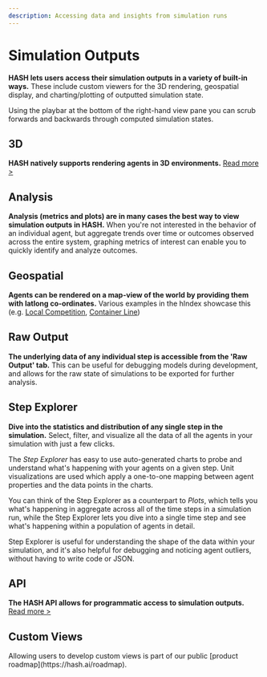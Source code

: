 ```yaml
---
description: Accessing data and insights from simulation runs
---
```


# Simulation Outputs

**HASH lets users access their simulation outputs in a variety of built-in ways.** These include custom viewers for the 3D rendering, geospatial display, and charting/plotting of outputted simulation state.

Using the playbar at the bottom of the right-hand view pane you can scrub forwards and backwards through computed simulation states.

## 3D

**HASH natively supports rendering agents in 3D environments.** [Read more &gt;](3d-viewer)

## Analysis

**Analysis \(metrics and plots\) are in many cases the best way to view simulation outputs in HASH.** When you're not interested in the behavior of an individual agent, but aggregate trends over time or outcomes observed across the entire system, graphing metrics of interest can enable you to quickly identify and analyze outcomes.

## Geospatial

**Agents can be rendered on a map-view of the world by providing them with latlong co-ordinates.** Various examples in the hIndex showcase this \(e.g. [Local Competition](https://hash.ai/@hash/local-competition), [Container Line](https://hash.ai/@hash/container-line-sim)\)

## Raw Output

**The underlying data of any individual step is accessible from the 'Raw Output' tab.** This can be useful for debugging models during development, and allows for the raw state of simulations to be exported for further analysis.

## Step Explorer

**Dive into the statistics and distribution of any single step in the simulation.** Select, filter, and visualize all the data of all the agents in your simulation with just a few clicks.

The _Step Explorer_ has easy to use auto-generated charts to probe and understand what's happening with your agents on a given step. Unit visualizations are used which apply a one-to-one mapping between agent properties and the data points in the charts.

You can think of the Step Explorer as a counterpart to _Plots_, which tells you what's happening in aggregate across all of the time steps in a simulation run, while the Step Explorer lets you dive into a single time step and see what's happening within a population of agents in detail.

Step Explorer is useful for understanding the shape of the data within your simulation, and it's also helpful for debugging and noticing agent outliers, without having to write code or JSON.

## API

**The HASH API allows for programmatic access to simulation outputs.** [Read more &gt;](/docs/simulation/creating-simulations/views/api-1)

## Custom Views

<Hint style="info">
Allowing users to develop custom views is part of our public [product roadmap](https://hash.ai/roadmap).
</Hint>

